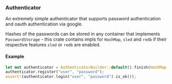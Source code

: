 ### Authenticator

An extremely simple authenticator that supports password authentication and oauth authentication via google.

Hashes of the passwords can be stored in any container that implements `PasswordStorage` - this crate contains impls for `HashMap`, `sled` and `redb` if their respective features `sled` or `redb` are enabled.

#### Example

```rust
let mut authenticator = AuthenticatorBuilder::default().finish(HashMap::new());
authenticator.register("user", "password");
assert!(authenticator.login("user", "password").is_ok());
```
